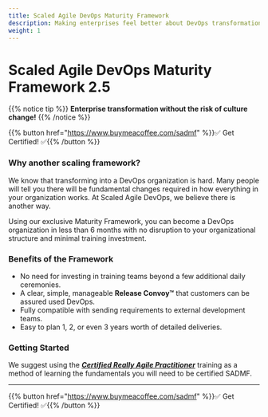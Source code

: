 ```yaml
---
title: Scaled Agile DevOps Maturity Framework
description: Making enterprises feel better about DevOps transformation since 2021
weight: 1
---
```


# Scaled Agile DevOps Maturity Framework 2.5

{{% notice tip %}}
**Enterprise transformation without the risk of culture change!**
{{% /notice %}}

{{% button href="https://www.buymeacoffee.com/sadmf" %}}✅ Get Certified! ✅{{% /button %}}

### Why another scaling framework?

We know that transforming into a DevOps organization is hard. Many people will tell you there will be fundamental changes required in how everything in your organization works. At Scaled Agile DevOps, we believe there is another way.

Using our exclusive Maturity Framework, you can become a DevOps organization in less than 6 months with no disruption to your organizational structure and minimal training investment.

### Benefits of the Framework

- No need for investing in training teams beyond a few additional daily ceremonies.
- A clear, simple, manageable **Release Convoy&trade;** that customers can be assured used DevOps.
- Fully compatible with sending requirements to external development teams.
- Easy to plan 1, 2, or even 3 years worth of detailed deliveries.

### Getting Started

We suggest using the *[**Certified Really Agile Practitioner**](https://www.youtube.com/watch?v=cwbiSCgiZNA)* training as a method of learning the fundamentals you will need to be certified SADMF.

---

{{% button href="https://www.buymeacoffee.com/sadmf" %}}✅ Get Certified! ✅{{% /button %}}
